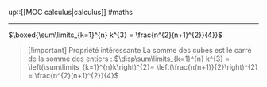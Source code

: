 up::[[MOC calculus|calculus]]
#maths 

----

$\boxed{\sum\limits_{k=1}^{n} k^{3} = \frac{n^{2}(n+1)^{2}}{4}}$

> [!important] Propriété intéressante
> La somme des cubes est le carré de la somme des entiers :
> $\disp\sum\limits_{k=1}^{n} k^{3} = \left(\sum\limits_{k=1}^{n}k\right)^{2}= \left(\frac{n(n+1)}{2}\right)^{2} = \frac{n^{2}(n+1)^{2}}{4}$
